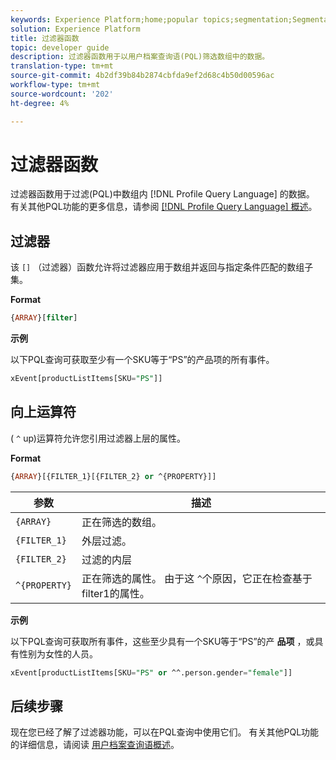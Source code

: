 ```yaml
---
keywords: Experience Platform;home;popular topics;segmentation;Segmentation;Segmentation Service;pql;PQL;Profile Query Language;filter functions;filter;
solution: Experience Platform
title: 过滤器函数
topic: developer guide
description: 过滤器函数用于以用户档案查询语(PQL)筛选数组中的数据。
translation-type: tm+mt
source-git-commit: 4b2df39b84b2874cbfda9ef2d68c4b50d00596ac
workflow-type: tm+mt
source-wordcount: '202'
ht-degree: 4%

---
```



# 过滤器函数

过滤器函数用于过滤(PQL)中数组内 [!DNL Profile Query Language] 的数据。 有关其他PQL功能的更多信息，请参阅 [[!DNL Profile Query Language] 概述](./overview.md)。

## 过滤器

该 `[]` （过滤器）函数允许将过滤器应用于数组并返回与指定条件匹配的数组子集。

**Format**

```sql
{ARRAY}[filter]
```

**示例**

以下PQL查询可获取至少有一个SKU等于“PS”的产品项的所有事件。

```sql
xEvent[productListItems[SKU="PS"]]
```

## 向上运算符

( `^` up)运算符允许您引用过滤器上层的属性。

**Format**

```sql
{ARRAY}[{FILTER_1}[{FILTER_2} or ^{PROPERTY}]]
```

| 参数 | 描述 |
| -------- | ----------- |
| `{ARRAY}` | 正在筛选的数组。 |
| `{FILTER_1}` | 外层过滤。 |
| `{FILTER_2}` | 过滤的内层 |
| `^{PROPERTY}` | 正在筛选的属性。 由于这 `^`个原因，它正在检查基于filter1的属性。 |

**示例**

以下PQL查询可获取所有事件，这些至少具有一个SKU等于“PS”的产 **品项** ，或具有性别为女性的人员。

```sql
xEvent[productListItems[SKU="PS" or ^^.person.gender="female"]]
```

## 后续步骤

现在您已经了解了过滤器功能，可以在PQL查询中使用它们。 有关其他PQL功能的详细信息，请阅读 [用户档案查询语概述](./overview.md)。
